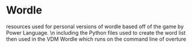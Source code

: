 # Wordle
resources used for personal versions of wordle based off of the game by Power Language. \n
including the Python files used to create the word list then used in the VDM Wordle which runs on the command line of overture 
